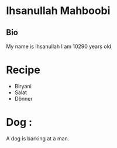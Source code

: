 # Ihsanullah Mahboobi

## Bio
My name is Ihsanullah I am 10290 years old

# Recipe

- Biryani
- Salat
- Dönner

# Dog :
 A dog is barking at a man.